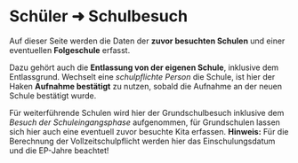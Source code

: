 # Schüler ➜ Schulbesuch

Auf dieser Seite werden die Daten der **zuvor besuchten Schulen** und einer eventuellen **Folgeschule** erfasst.

Dazu gehört auch die **Entlassung von der eigenen Schule**, inklusive dem Entlassgrund. Wechselt eine *schulpflichte Person* die Schule, ist hier der Haken **Aufnahme bestätigt** zu nutzen, sobald die Aufnahme an der neuen Schule bestätigt wurde.

Für weiterführende Schulen wird hier der Grundschulbesuch inklusive dem *Besuch der Schuleingangsphase* aufgenommen, für Grundschulen lassen sich hier auch eine eventuell zuvor besuchte Kita erfassen. **Hinweis:** Für die Berechnung der Vollzeitschulpflicht werden hier das Einschulungsdatum und die EP-Jahre beachtet!